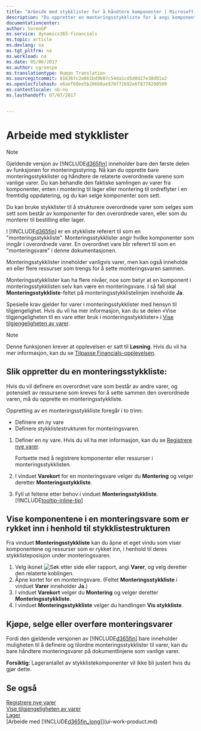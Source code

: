 ```yaml
---
title: "Arbeide med stykklister for å håndtere komponenter | Microsoft-dokumentasjon"
description: "Du oppretter en monteringsstykkliste for å angi komponentene eller ressursene som kreves for å sette sammen varen som monteringsstykklisten representerer, og du kan vise komponentene for en monteringsvare."
documentationcenter: 
author: SorenGP
ms.service: dynamics365-financials
ms.topic: article
ms.devlang: na
ms.tgt_pltfrm: na
ms.workload: na
ms.date: 05/06/2017
ms.author: sgroespe
ms.translationtype: Human Translation
ms.sourcegitcommit: 81636fc2e661bd9b07c54da1cd5d0d27e30d01a2
ms.openlocfilehash: e6aef60ee5b206b0ae978f72b92e6f8778290509
ms.contentlocale: nb-no
ms.lasthandoff: 07/07/2017


---
```

# <a name="how-to-work-with-bills-of-material"></a>Arbeide med stykklister
> [!NOTE]  
>   Gjeldende versjon av [!INCLUDE[d365fin](includes/d365fin_md.md)] inneholder bare den første delen av funksjonen for monteringsstyring. Nå kan du opprette bare monteringsstykklister og håndtere de relaterte overordnede varene som vanlige varer. Du kan behandle den faktiske samlingen av varer fra komponenter, enten i montering til lager eller montering til ordreflyter i en fremtidig oppdatering, og du kan selge komponenter som sett.

Du kan bruke stykklister til å strukturere overordnede varer som selges som sett som består av komponenter for den overordnede varen, eller som du monterer til bestilling eller lager.

I [!INCLUDE[d365fin](includes/d365fin_md.md)] er en stykkliste referert til som en "monteringsstykkliste". Monteringsstykklister angir hvilke komponenter som inngår i overordnede varer. En overordnet vare blir referert til som en "monteringsvare" i denne dokumentasjonen.

Monteringsstykklister inneholder vanligvis varer, men kan også inneholde en eller flere ressurser som trengs for å sette monteringsvaren sammen.

Monteringsstykklister kan ha flere nivåer, noe som betyr at en komponent i monteringsstykklisten selv kan være en monteringsvare. I så fall skal **Monteringsstykkliste**-feltet på monteringsstykklistelinjen inneholde **Ja**.

Spesielle krav gjelder for varer i monteringsstykklister med hensyn til tilgjengelighet. Hvis du vil ha mer informasjon, kan du se delen «Vise tilgjengeligheten til en vare etter bruk i monteringsstykklister» i [Vise tilgjengeligheten av varer](inventory-how-availability-overview.md).

> [!NOTE]  
>   Denne funksjonen krever at opplevelsen er satt til **Løsning**. Hvis du vil ha mer informasjon, kan du se [Tilpasse Financials-opplevelsen](ui-experiences.md).

## <a name="to-create-an-assembly-bom"></a>Slik oppretter du en monteringsstykkliste:
Hvis du vil definere en overordnet vare som består av andre varer, og potensielt av ressursene som kreves for å sette sammen den overordnede varen, må du opprette en monteringsstykkliste.  

Oppretting av en monteringsstykkliste foregår i to trinn:
- Definere en ny vare
- Definere stykklistestrukturen for monteringsvaren.

1. Definer en ny vare. Hvis du vil ha mer informasjon, kan du se [Registrere nye varer](inventory-how-register-new-items.md).

    Fortsette med å registrere komponenter eller ressurser i monteringsstykklisten.  
2. I vinduet **Varekort** for en monteringsvare velger du **Montering** og velger deretter **Monteringsstykkliste**.
3. Fyll ut feltene etter behov i vinduet **Monteringsstykkliste**. [!INCLUDE[tooltip-inline-tip](includes/tooltip-inline-tip_md.md)]

## <a name="to-view-the-components-of-an-assembly-item-indented-according-to-the-bom-structure"></a>Vise komponentene i en monteringsvare som er rykket inn i henhold til stykklistestrukturen
Fra vinduet **Monteringsstykkliste** kan du åpne et eget vindu som viser komponentene og ressurser som er rykket inn, i henhold til deres stykklisteposisjon under monteringsvaren.

1. Velg ikonet ![Søk etter side eller rapport](media/ui-search/search_small.png "Ikonet Søk etter side eller rapport"), angi **Varer**, og velg deretter den relaterte koblingen.
2. Åpne kortet for en monteringsvare. (Feltet **Monteringsstykkliste** i vinduet **Varer** inneholder **Ja**.)
3. I vinduet **Varekort** velger du **Montering** og velger deretter **Monteringsstykkliste**.
4. I vinduet **Monteringsstykkliste** velger du handlingen **Vis stykkliste**.

## <a name="to-buy-sell-or-transfer-assembly-items"></a>Kjøpe, selge eller overføre monteringsvarer
Fordi den gjeldende versjonen av [!INCLUDE[d365fin](includes/d365fin_md.md)] bare inneholder muligheten til å definere og tilordne monteringsstykklister til varer, kan du bare håndtere monteringsvarer på dokumentlinjene som vanlige varer.

**Forsiktig**: Lagerantallet av stykklistekomponenter vil ikke bli justert hvis du gjør dette.

## <a name="see-also"></a>Se også
[Registrere nye varer](inventory-how-register-new-items.md)  
[Vise tilgjengeligheten av varer](inventory-how-availability-overview.md)     
[Lager](inventory-manage-inventory.md)  
[Arbeide med [!INCLUDE[d365fin_long](includes/d365fin_long_md.md)]](ui-work-product.md)

